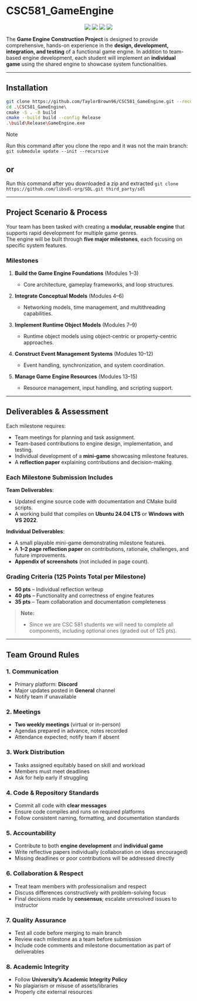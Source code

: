 # CSC581_GameEngine
<p align="center">
  <img src="https://img.shields.io/badge/CSC581-Game%20Engine%20Construction-%234285F4?style=for-the-badge" />
  <img src="https://img.shields.io/badge/Platform-Windows%20%7C%20Mac-%236DB33F?style=for-the-badge&logo=windows&logoColor=white" />
  <img src="https://img.shields.io/badge/C++20-Enabled-%2300599C?style=for-the-badge&logo=cplusplus&logoColor=white" />
  <img src="https://img.shields.io/badge/SDL3-Powered-%23FF6F00?style=for-the-badge&logo=googlegames&logoColor=white" />
</p>

The **Game Engine Construction Project** is designed to provide comprehensive, hands-on experience in the **design, development, integration, and testing** of a functional game engine. In addition to team-based engine development, each student will implement an **individual game** using the shared engine to showcase system functionalities.  

---

## Installation
```bash
git clone https://github.com/TaylorBrown96/CSC581_GameEngine.git --recursive
cd .\CSC581_GameEngine\
cmake -S . -B build
cmake --build build --config Release
.\build\Release\GameEngine.exe
```

> [!NOTE]  
> Run this command after you clone the repo and it was not the main branch:  
> `git submodule update --init --recursive`
> ## **or**
> Run this command after you downloaded a zip and extracted
> `git clone https://github.com/libsdl-org/SDL.git third_party/sdl`

---

## Project Scenario & Process
Your team has been tasked with creating a **modular, reusable engine** that supports rapid development for multiple game genres.  
The engine will be built through **five major milestones**, each focusing on specific system features.  

### Milestones
1. **Build the Game Engine Foundations** (Modules 1–3)  
   - Core architecture, gameplay frameworks, and loop structures.  

2. **Integrate Conceptual Models** (Modules 4–6)  
   - Networking models, time management, and multithreading capabilities.  

3. **Implement Runtime Object Models** (Modules 7–9)  
   - Runtime object models using object-centric or property-centric approaches.  

4. **Construct Event Management Systems** (Modules 10–12)  
   - Event handling, synchronization, and system coordination.  

5. **Manage Game Engine Resources** (Modules 13–15)  
   - Resource management, input handling, and scripting support.  

---

## Deliverables & Assessment
Each milestone requires:  
- Team meetings for planning and task assignment.  
- Team-based contributions to engine design, implementation, and testing.  
- Individual development of a **mini-game** showcasing milestone features.  
- A **reflection paper** explaining contributions and decision-making.  

### Each Milestone Submission Includes
**Team Deliverables**:
- Updated engine source code with documentation and CMake build scripts.  
- A working build that compiles on **Ubuntu 24.04 LTS** or **Windows with VS 2022**.  

**Individual Deliverables**:
- A small playable mini-game demonstrating milestone features.  
- A **1–2 page reflection paper** on contributions, rationale, challenges, and future improvements.  
- **Appendix of screenshots** (not included in page count).  

### Grading Criteria (125 Points Total per Milestone)
- **50 pts** – Individual reflection writeup  
- **40 pts** – Functionality and correctness of engine features  
- **35 pts** – Team collaboration and documentation completeness  

> **Note:**   
> - Since we are CSC 581 students we will need to complete all components, including optional ones (graded out of 125 pts).  

---

## Team Ground Rules

### 1. Communication
- Primary platform: **Discord**  
- Major updates posted in **General** channel  
- Notify team if unavailable  

### 2. Meetings
- **Two weekly meetings** (virtual or in-person)  
- Agendas prepared in advance, notes recorded  
- Attendance expected; notify team if absent  

### 3. Work Distribution
- Tasks assigned equitably based on skill and workload  
- Members must meet deadlines  
- Ask for help early if struggling  

### 4. Code & Repository Standards
- Commit all code with **clear messages**  
- Ensure code compiles and runs on required platforms  
- Follow consistent naming, formatting, and documentation standards  

### 5. Accountability
- Contribute to both **engine development** and **individual game**  
- Write reflective papers individually (collaboration on ideas encouraged)  
- Missing deadlines or poor contributions will be addressed directly  

### 6. Collaboration & Respect
- Treat team members with professionalism and respect  
- Discuss differences constructively with problem-solving focus  
- Final decisions made by **consensus**; escalate unresolved issues to instructor  

### 7. Quality Assurance
- Test all code before merging to main branch  
- Review each milestone as a team before submission  
- Include code comments and milestone documentation as part of deliverables  

### 8. Academic Integrity
- Follow **University’s Academic Integrity Policy**  
- No plagiarism or misuse of assets/libraries  
- Properly cite external resources  
